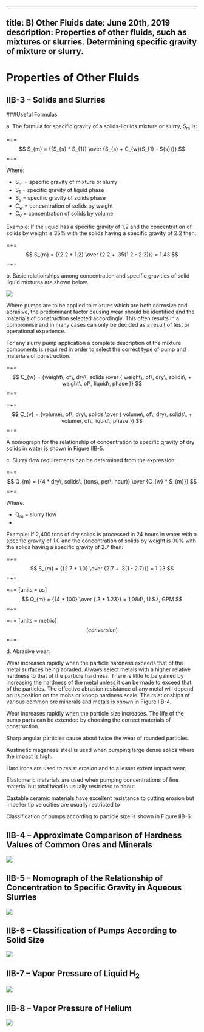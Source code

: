 -----
title: B) Other Fluids
date:  June 20th, 2019
description: Properties of other fluids, such as mixtures or slurries. Determining specific gravity of mixture or slurry.
-----

# Properties of Other Fluids

## IIB-3 – Solids and Slurries 

###Useful Formulas

a. The formula for specific gravity of a solids-liquids
mixture or slurry, S<sub>m</sub> is:

=+=
$$ S_{m} = {{S_{s} * S_{1}} \over {S_{s} + C_{w}(S_{1} - S{s})}} $$
=+=

Where:

- S<sub>m</sub> = specific gravity of mixture or slurry
- S<sub>1</sub> = specific gravity of liquid phase
- S<sub>s</sub> = specific gravity of solids phase
- C<sub>w</sub> = concentration of solids by weight
- C<sub>v</sub> = concentration of solids by volume

Example: If the liquid has a specific gravity of 1.2
and the concentration of solids by weight is 35% with
the solids having a specific gravity of 2.2 then:

=+=
$$ S_{m} = {{2.2 * 1.2} \over {2.2 + .35(1.2 - 2.2)}} = 1.43 $$
=+=

b. Basic relationships among concentration and
specific gravities of solid liquid mixtures are shown
below.

![](CSG.png "")

Where pumps are to be applied to mixtues which are
both corrosive and abrasive, the predominant factor
causing wear should be identified and the materials
of construction selected accordingly. This often
results in a compromise and in many cases can only
be decided as a result of test or operational
experience.

For any slurry pump application a complete description
of the mixture components is requi red in order to select 
the correct type of pump and materials of construction.

=+=
$$ C_{w} = {weight\, of\, dry\, solids \over { weight\, of\, dry\, solids\, + weight\, of\, liquid\, phase }} $$
=+=

=+=
$$ C_{v} = {volume\, of\, dry\, solids \over { volume\, of\, dry\, solids\, + volume\, of\, liquid\, phase }} $$
=+=

A nomograph for the relationship of concentration
to specific gravity of dry solids in water is shown in
Figure IIB-5.

c. Slurry flow requirements can be determined from
the expression:

=+=
$$ Q_{m} = {{4 * dry\, solids\, (tons\, per\, hour)} \over {C_{w} * S_{m}}} $$
=+=

Where:

- Q<sub>m</sub> = slurry flow <units us = "(U.S. gallons per minute)" metric = "(conversion)"/>
- <units us = "1 ton = 2000 lbs." metric = "(conversion)"/>

Example: If 2,400 tons of dry solids is processed in 24
hours in water with a specific gravity of 1.0 and the
concentration of solids by weight is 30% with the
solids having a specific gravity of 2.7 then:

=+=
$$ S_{m} = {{2.7 * 1.0} \over {2.7 + .3(1 - 2.7)}} = 1.23 $$
=+=

=+=
[units = us]
$$ Q_{m} = {{4 * 100} \over {.3 * 1.23}} = 1,084\, U.S.\, GPM $$
=+=

=+=
[units = metric]
$$ (conversion) $$
=+=

d. Abrasive wear:

Wear increases rapidly when the particle hardness
exceeds that of the metal surfaces being abraded.
Always select metals with a higher relative hardness
to that of the particle hardness. There is little to be
gained by increasing the hardness of the metal
unless it can be made to exceed that of the particles.
The effective abrasion resistance of any metal will
depend on its position on the mohs or knoop
hardness scale. The relationships of various common
ore minerals and metals is shown in Figure IIB-4.

Wear increases rapidly when the particle size increases.
The life of the pump parts can be extended
by choosing the correct materials of construction.

Sharp angular particles cause about twice the wear
of rounded particles.

Austinetic maganese steel is used when pumping
large dense solids where the impact is high.

Hard irons are used to resist erosion and to a lesser
extent impact wear.

Elastomeric materials are used when pumping concentrations
of fine material but total head is usually
restricted to about <units us = "100 ft. per stage." metric = "30 m per stage."/>

Castable ceramic materials have excellent resistance
to cutting erosion but impeller tip velocities
are usually restricted to <units us = "100 ft/s." metric = "30 m/s."/> 

Classification of pumps according to particle size is
shown in Figure IIB-6.

## IIB-4 – Approximate Comparison of Hardness Values of Common Ores and Minerals

![](IIB-4.png "")

## IIB-5 – Nomograph of the Relationship of Concentration to Specific Gravity in Aqueous Slurries

![](IIB-5.png "")

## IIB-6 – Classification of Pumps According to Solid Size

![](IIB-6.png "")

## IIB-7 – Vapor Pressure of Liquid H<sub>2</sub>

![](IIB-7.png "")

## IIB-8 – Vapor Pressure of Helium

![](IIB-8.png "")

